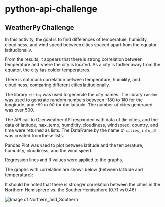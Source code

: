 # python-api-challenge

## WeatherPy Challenge

In this activity, the goal is to find differences of temperature, humidity, cloudiness, and wind speed between cities spaced apart from the equator latitudionally. 

From the results, it appears that there is strong correlation between temperature and where the city is located.  As a city is farther away from the equator, the city has colder temperatures. 

There is not much correlation between temperature, humidity, and cloudiness, comparing different cities latitudionally. 

The library `citipy` was used to generate the city names.  The library `random` was used to generate random numbers between -180 to 180 for the longitude, and -90 to 90 for the latitude.  The number of cities generated was over 500.  

The API call to Openweather API responded with data of the cities, and the data of latitude, max_temp, humditity, cloudiness, windspeed, country, and time were returned as lists.  The DataFrame by the name of `cities_info_df` was created from these lists. 

Pandas Plot was used to plot between latitude and the temperature, humudity, cloudiness, and the wind speed. 

Regression lines and R values were applied to the graphs.  

The graphs with correlation are shown below (between latitude and temperature):

It should be noted that there is stronger correlation between the cities in the Northern Hemisphere vs. the Souther Hemisphere (0.71 vs 0.46)

![Image of Northern_and_Southern](https://github.com/firedynasty/python-api-challenge/blob/master/Images/north_and_south_hemisphere.png)
